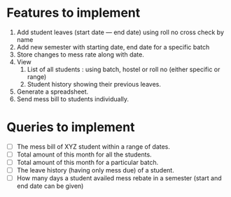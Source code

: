 # Features to implement

1. Add student leaves (start date — end date) using roll no cross check by name
2. Add new semester with starting date, end date for a specific batch
3. Store changes to mess rate along with date.
4. View
   1. List of all students : using batch, hostel or roll no (either specific or
      range)
   2. Student history showing their previous leaves.
5. Generate a spreadsheet.
6. Send mess bill to students individually.

# Queries to implement

- [ ] The mess bill of XYZ student within a range of dates.
- [ ] Total amount of this month for all the students.
- [ ] Total amount of this month for a particular batch.
- [ ] The leave history (having only mess due) of a student.
- [ ] How many days a student availed mess rebate in a semester (start and end
      date can be given)
